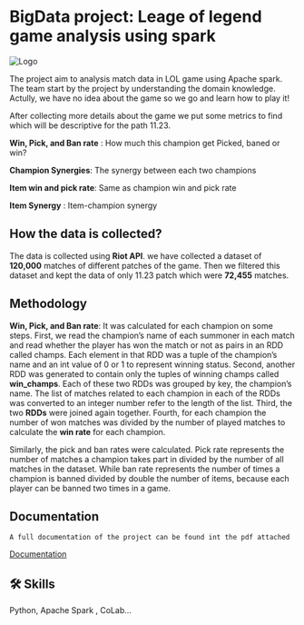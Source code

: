 
# BigData project: Leage of legend game analysis using spark

![Logo](https://i0.wp.com/highschool.latimes.com/wp-content/uploads/2021/09/league-of-legends.jpeg?fit=1607%2C895&ssl=1)


The project aim to analysis match data in LOL game using Apache spark. The team start by the project by understanding the domain knowledge. Actully, we have no idea about the game so we go and learn how to play it!

After collecting more details about the game we put some metrics to find which will be descriptive for the path 11.23.

**Win, Pick, and Ban rate** : How much this champion get Picked, baned or win?

**Champion Synergies**: The synergy between each two champions

**Item win and pick rate**: Same as champion win and pick rate

**Item Synergy** : Item-champion synergy









## How the data is collected?

The data is collected using **Riot API**. we have collected a dataset of **120,000** matches of different patches of the game. Then we filtered this dataset and kept the data of only 11.23 patch which were **72,455** matches.

## Methodology
**Win, Pick, and Ban rate**:
It was calculated for each champion on some steps. First, we read the champion’s name of each summoner in each match and read whether the player has won the match or not as pairs in an RDD called champs. Each element in that RDD was a tuple of the champion’s name and an int value of 0 or 1 to represent winning status. Second, another RDD was generated to contain only the tuples of winning champs called **win_champs**. Each of these two RDDs was grouped by key, the champion’s name. The list of matches related to each champion in each of the RDDs was converted to an integer number refer to the length of the list. Third, the two **RDDs** were joined again together. Fourth, for each champion the number of won matches was divided by the number of played matches to calculate the **win rate** for each champion.

Similarly, the pick and ban rates were calculated. Pick rate represents the 
number of matches a champion takes part in divided by the number of all matches in 
the dataset. While ban rate represents the number of times a champion is banned 
divided by double the number of items, because each player can be banned two times 
in a game.




## Documentation
    A full documentation of the project can be found int the pdf attached
[Documentation](https://linktodocumentation)


## 🛠 Skills
Python, Apache Spark
, CoLab...

